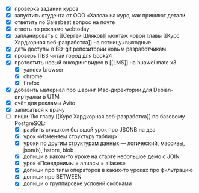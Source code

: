- [x] проверка заданий курса
- [x] запустить студента от ООО «Халса» на курс, как пришлют детали
- [x] ответить по Salesbeat вопрос на почте
- [x] ответь по рекламе webtoday
- [x] запланировать с [[Сергей Шляков]] монтаж новой главы [[Курс Хардкорная веб-разработка]] на пятницу+выходные
- [x] дать доступы в ВЭ-git репозитории новым разработчикам
- [x] проверь ПВЗ читай город для book24
- [x] протестить новый энкодинг видео в [[LMS]] на huawei mate x3
	- [x] yandex browser
	- [x] chrome
	- [x] firefox
- [x] добавить материал про шаринг Mac-директории для Debian-виртуалки в UTM 
- [x] счёт для рекламы Avito
- [x] записаться к врачу
- [ ] пиши 11ю главу [[Курс Хардкорная веб-разработка]] по базовому PostgreSQL:
	- [x] разбить слишком большой урок про JSONB на два
	- [x] урок «Изменяем структуру таблиц»
	- [x] уроки по другим структурам данных — логический, массивы, json(b), hstore, blob
	- [x] допиши в каком-то уроке на старте небольшое демо с JOIN
	- [x] урок «Псевдонимы = алиасы = aliases»
	- [x] допиши про типы операторов в каких-то уроках про фильтрацию
	- [x] допиши про BETWEEN
	- [x] допиши о группировке условий скобками
